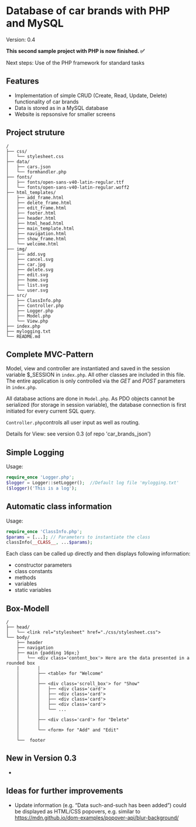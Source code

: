 # Database of car brands with PHP and MySQL
Version: 0.4

__This second sample project with PHP is now finished. ✅__


Next steps: Use of the PHP framework for standard tasks

## Features
* Implementation of simple CRUD (Create, Read, Update, Delete) functionality of car brands
* Data is stored as in a MySQL database
* Website is repsonsive for smaller screens

## Project struture
```
/
├── css/
│   └── stylesheet.css
├── data/
│   ├── cars.json
│   └── formhandler.php
├── fonts/
│   ├── fonts/open-sans-v40-latin-regular.ttf
│   └── fonts/open-sans-v40-latin-regular.woff2
├── html_templates/
│   ├── add_frame.html
│   ├── delete_frame.html
│   ├── edit_frame.html
│   ├── footer.html
│   ├── header.html
│   ├── html_head.html
│   ├── main_template.html
│   ├── navigation.html
│   ├── show_frame.html
│   └── welcome.html
├── img/
│   ├── add.svg
│   ├── cancel.svg
│   ├── car.jpg
│   ├── delete.svg
│   ├── edit.svg
│   ├── home.svg
│   ├── list.svg
│   └── user.svg
├── src/
│   ├── ClassInfo.php
│   ├── Controller.php
│   ├── Logger.php
│   ├── Model.php
│   └── View.php
├── index.php
├── mylogging.txt
└── README.md
```
## Complete MVC-Pattern
Model, view and controller are instantiated and saved in the session variable $_SESSION in `index.php`. All other classes are included in this file. The entire application is only controlled via the _GET_ and _POST_ parameters in `index.php`.

All database actions are done
in `Model.php`. As PDO objects cannot be serialized (for storage in session variable), the database connection is first
initiated for every current SQL query.

`Controller.php`controls all user input as well as routing.

Details for View: see version 0.3 (of repo 'car_brands_json')

## Simple Logging
Usage:
```PHP
require_once 'Logger.php';
$logger = Logger::setLogger();  //Default log file 'mylogging.txt'
($logger)('This is a log');
```

## Automatic class information
Usage:
```PHP
require_once 'ClassInfo.php';
$params = [...]; // Parameters to instantiate the class
classInfo(__CLASS__, ...$params);
```
Each class can be called up directly and then displays following information:
* constructor parameters
* class constants
* methods
* variables
* static variables

## Box-Modell

```
/
├── head/
│   └── <link rel="stylesheet" href="./css/stylesheet.css">
└── body/
    ├── header
    ├── navigation
    ├── main {padding 16px;}
    │   └── <div class='content_box'> Here are the data presented in a rounded box
    |       |
    │       ├── <table> for "Welcome"
    │       │
    │       ├── <div class='scroll_box'> for "Show"
    │       │   ├── <div class='card'>
    │       │   ├── <div class='card'>
    │       │   ├── <div class='card'>
    │       │   ├── <div class='card'>
    │       │   └── ...
    │       │
    │       ├── <div class='card'> for "Delete"
    │       │
    │       └── <form> for "Add" and "Edit"
    │   
    └──  footer

```

## New in Version 0.3
 * 

## Ideas for further improvements
 * Update information (e.g. “Data such-and-such has been added”) could be displayed as HTML/CSS popovers, e.g. similar to https://mdn.github.io/dom-examples/popover-api/blur-background/




 
